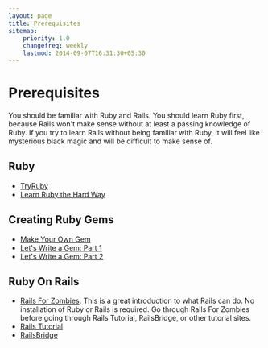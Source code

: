 ```yaml
---
layout: page
title: Prerequisites
sitemap:
    priority: 1.0
    changefreq: weekly
    lastmod: 2014-09-07T16:31:30+05:30
---
```


# Prerequisites

You should be familiar with Ruby and Rails.  You should learn Ruby first, because Rails won't make sense without at least a passing knowledge of Ruby. If you try to learn Rails without being familiar with Ruby, it will feel like mysterious black magic and will be difficult to make sense of.

## Ruby
* [TryRuby](http://tryruby.org/)
* [Learn Ruby the Hard Way](https://learnrubythehardway.org/)

## Creating Ruby Gems
* [Make Your Own Gem](http://guides.rubygems.org/make-your-own-gem/)
* [Let's Write a Gem: Part 1](http://rakeroutes.com/blog/lets-write-a-gem-part-one/)
* [Let's Write a Gem: Part 2](http://rakeroutes.com/blog/lets-write-a-gem-part-two/)

## Ruby On Rails
* [Rails For Zombies](http://railsforzombies.org/): This is a great introduction to what Rails can do. No installation of Ruby or Rails is required. Go through Rails For Zombies before going through Rails Tutorial, RailsBridge, or other tutorial sites.
* [Rails Tutorial](https://www.railstutorial.org/)
* [RailsBridge](http://www.railsbridge.org/)

